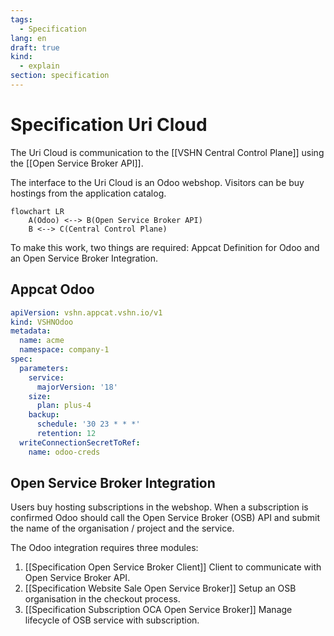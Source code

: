 ```yaml
---
tags:
  - Specification
lang: en
draft: true
kind:
  - explain
section: specification
---
```


# Specification Uri Cloud

The Uri Cloud is communication to the [[VSHN Central Control Plane]] using the [[Open Service Broker API]].

The interface to the Uri Cloud is an Odoo webshop. Visitors can be buy hostings from the application catalog.

```mermaid
flowchart LR
    A(Odoo) <--> B(Open Service Broker API)
    B <--> C(Central Control Plane)
```

To make this work, two things are required: Appcat Definition for Odoo and an Open Service Broker Integration.

## Appcat Odoo

```yaml
apiVersion: vshn.appcat.vshn.io/v1
kind: VSHNOdoo
metadata:
  name: acme
  namespace: company-1
spec:
  parameters:
    service:
      majorVersion: '18'
    size:
      plan: plus-4
    backup:
      schedule: '30 23 * * *'
      retention: 12
  writeConnectionSecretToRef:
    name: odoo-creds
```

## Open Service Broker Integration

Users buy hosting subscriptions in the webshop. When a subscription is confirmed Odoo should call the Open Service Broker (OSB) API and submit the name of the organisation / project and the service.

The Odoo integration requires three modules:

1.  [[Specification Open Service Broker Client]] Client to communicate with Open Service Broker API.
2.  [[Specification Website Sale Open Service Broker]] Setup an OSB organisation in the checkout process.
3.  [[Specification Subscription OCA Open Service Broker]] Manage lifecycle of OSB service with subscription.
